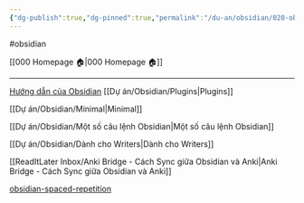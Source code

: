 ```yaml
---
{"dg-publish":true,"dg-pinned":true,"permalink":"/du-an/obsidian/020-obsidian/","pinned":true,"dgPassFrontmatter":true}
---
```


#obsidian

[[000 Homepage 🏠\|000 Homepage 🏠]]
___
[Hướng dẫn của Obsidian](https://publish.obsidian.md/help-vi/)
[[Dự án/Obsidian/Plugins\|Plugins]]

[[Dự án/Obsidian/Minimal\|Minimal]]

[[Dự án/Obsidian/Một số câu lệnh Obsidian\|Một số câu lệnh Obsidian]]

[[Dự án/Obsidian/Dành cho Writers\|Dành cho Writers]]

[[ReadItLater Inbox/Anki Bridge - Cách Sync giữa Obsidian và Anki\|Anki Bridge - Cách Sync giữa Obsidian và Anki]]

[obsidian-spaced-repetition](https://github.com/st3v3nmw/obsidian-spaced-repetition)